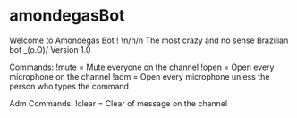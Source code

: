 # amondegasBot

Welcome to Amondegas Bot ! 
\n/n/n
The most crazy and no sense Brazilian bot _(o.O)/ 
Version 1.0 

Commands: !mute = Mute everyone on the channel 
          !open = Open every microphone on the channel 
          !adm = Open every microphone unless the person who types the command

Adm Commands:  !clear <number> = Clear <number> of message on the channel
